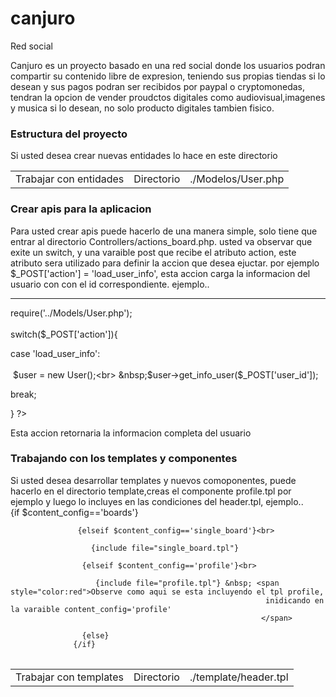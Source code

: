 # canjuro
Red social

<p>
  Canjuro es un proyecto basado en una red social donde los usuarios podran compartir su contenido
  libre de expresion, teniendo sus propias tiendas si lo desean y sus pagos podran ser recibidos por paypal
  o cryptomonedas, tendran la opcion de vender proudctos digitales como audiovisual,imagenes y musica si lo desean,
  no solo producto digitales tambien fisico.
</p>

<h3>Estructura del proyecto</h3>

<p>Si usted desea crear nuevas entidades lo hace en este directorio</p>
<table>
  <td>Trabajar con entidades</td>
  <td>Directorio</td>
  <td>./Modelos/User.php</td>
<table>

 <h3>Crear apis para la aplicacion</h3>
 <p>Para usted crear apis puede hacerlo de una manera simple, solo tiene que entrar al directorio Controllers/actions_board.php.
  usted va observar que exite un switch, y una varaible post que recibe el atributo action, este atributo sera utilizado para 
  definir la accion que desea ejuctar. por ejemplo $_POST['action'] = 'load_user_info', esta accion carga la informacion del usuario con
  con el id  correspondiente. ejemplo..<br/>
  <hr>
  <?php
  <br>
  require('../Models/User.php');
  <br><br>
  switch($_POST['action']){
    
   case 'load_user_info':<br><br>
        &nbsp;$user = new User();<br>
        &nbsp;$user->get_info_user($_POST['user_id']);
   
   break;
   
   
  }
  ?>
   <p>Esta accion retornaria la informacion completa del usuario</p>
  </p>
  
  <h3>Trabajando con los templates y componentes</h3>
  <p>Si usted desea desarrollar templates y nuevos comoponentes, puede hacerlo en el directorio template,creas
  el componente profile.tpl por ejemplo y luego lo incluyes en las condiciones del header.tpl, ejemplo..<br/>
     {if $content_config=='boards'}<br>
                
                   {elseif $content_config=='single_board'}<br>
                   
                      {include file="single_board.tpl"}
                      
                    {elseif $content_config=='profile'}<br>
                       
                       {include file="profile.tpl"} &nbsp; <span style="color:red">Observe como aqui se esta incluyendo el tpl profile, 
                                                             inidicando en la varaible content_config='profile'
                                                            </span>
                         
                    {else}
                  {/if}
              
  
  
  
  
  </p>
  <table>
    <td>Trabajar con templates</td>
    <td>Directorio</td>
    <td>./template/header.tpl</td>
  <table>
  
